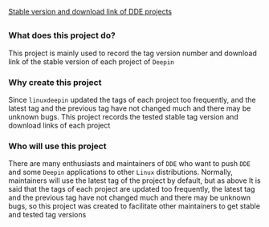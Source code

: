 [Stable version and download link of DDE projects](packages-tag-version.md)

## 

### What does this project do?
This project is mainly used to record the tag version number and download link of the stable version of each project of `Deepin`



### Why create this project
Since `linuxdeepin` updated the tags of each project too frequently, and the latest tag and the previous tag have not changed much and there may be unknown bugs. This project records the tested stable tag version  and download links of each project



### Who will use this project
There are many enthusiasts and maintainers of `DDE` who want to push `DDE` and some `Deepin` applications to other `Linux` distributions. Normally, maintainers will use the latest tag of the project by default, but as above It is said that the tags of each project are updated too frequently, the latest tag and the previous tag have not changed much and there may be unknown bugs, so this project was created to facilitate other maintainers to get stable and tested tag versions

